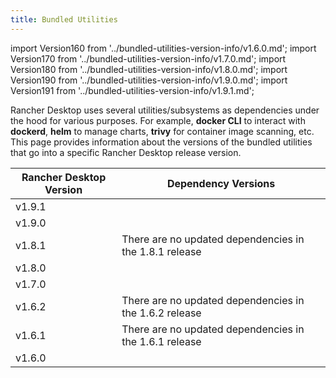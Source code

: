 ```yaml
---
title: Bundled Utilities
---
```


import Version160 from '../bundled-utilities-version-info/v1.6.0.md';
import Version170 from '../bundled-utilities-version-info/v1.7.0.md';
import Version180 from '../bundled-utilities-version-info/v1.8.0.md';
import Version190 from '../bundled-utilities-version-info/v1.9.0.md';
import Version191 from '../bundled-utilities-version-info/v1.9.1.md';

Rancher Desktop uses several utilities/subsystems as dependencies under the hood for various purposes. For example, **docker CLI** to interact with **dockerd**, **helm** to manage charts, **trivy** for container image scanning, etc. This page provides information about the versions of the bundled utilities that go into a specific Rancher Desktop release version.

| Rancher Desktop Version | Dependency Versions |
| ------------- | ---------------- |
| v1.9.1 | <Version191 /> |
| v1.9.0 | <Version190 /> |
| v1.8.1 | There are no updated dependencies in the 1.8.1 release |
| v1.8.0 | <Version180 /> |
| v1.7.0 | <Version170 /> |
| v1.6.2 | There are no updated dependencies in the 1.6.2 release |
| v1.6.1 | There are no updated dependencies in the 1.6.1 release |
| v1.6.0 | <Version160 /> |
